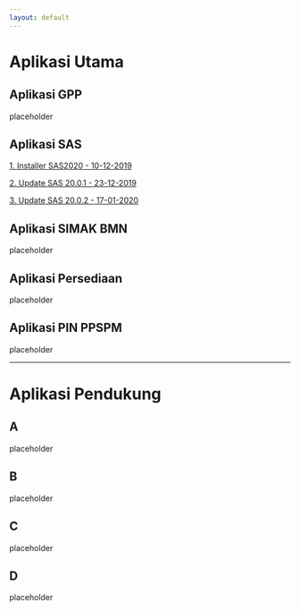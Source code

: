 ```yaml
---
layout: default
---
```


# Aplikasi Utama

## Aplikasi GPP
placeholder

## Aplikasi SAS
[1. Installer SAS2020 - 10-12-2019](https://drive.google.com/open?id=1KztMjbevZ3T6PIr_MkCNh191VC1rRj10)

[2. Update SAS 20.0.1 - 23-12-2019](https://drive.google.com/open?id=1WMrC2OoSZGplSMX3t6Hsj8q1lZWlSU-q)

[3. Update SAS 20.0.2 - 17-01-2020](https://drive.google.com/open?id=10HSMmpIxQnIjyo7iNrcmE5l12kVE-b3N)

## Aplikasi SIMAK BMN
placeholder

## Aplikasi Persediaan
placeholder

## Aplikasi PIN PPSPM
placeholder

---

# Aplikasi Pendukung

## A
placeholder

## B
placeholder

## C
placeholder

## D
placeholder
